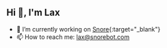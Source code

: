 ## Hi 👋, I'm Lax

- 🔭 I’m currently working on [Snore](https://snorebot.com){:target="_blank"}
- 📫 How to reach me: lax@snorebot.com
